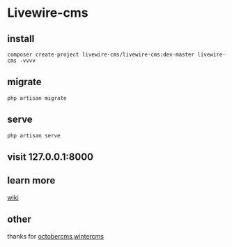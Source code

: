 # Livewire-cms


## install


```
composer create-project livewire-cms/livewire-cms:dev-master livewire-cms -vvvv 
```


## migrate

```
php artisan migrate
```


## serve

```
php artisan serve
````

## visit 127.0.0.1:8000


## learn more 

[wiki](https://github.com/livewire-cms/livewire-cms/wiki)


## other

thanks for [octobercms](https://github.com/octobercms),[wintercms](https://github.com/wintercms)
